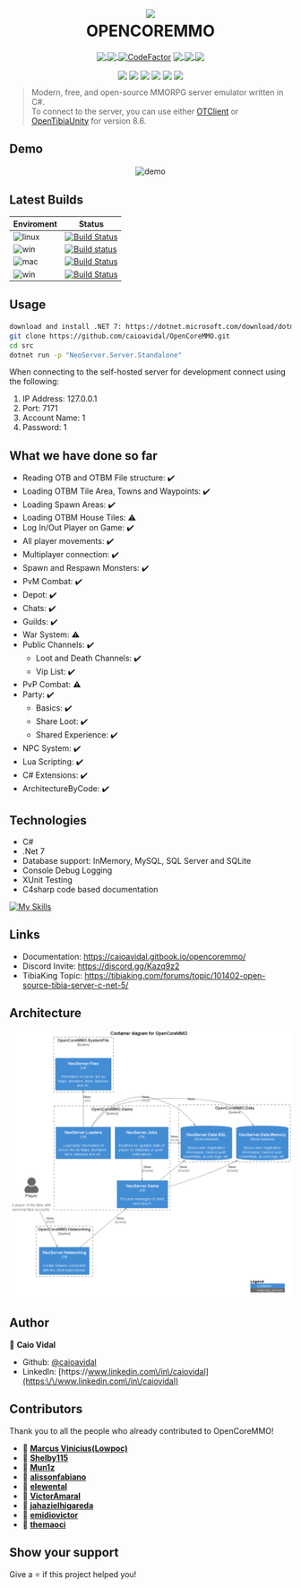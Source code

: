 

<h1 align="center">
  <img align="center" width="120px" src="https://github.com/caioavidal/OpenCoreMMO/blob/develop/ocmsquare.png?raw=true" target="_blank"  />
  <br>
  OPENCOREMMO</h1>
<p align="center">
  <a href="https://ci.appveyor.com/project/caioavidal/opencoremmo">
  <img align="center" src="https://ci.appveyor.com/api/projects/status/973j1ut05o6r8ggg?svg=true" target="_blank"  />
  </a>
  <a href="https://codecov.io/gh/caioavidal/OpenCoreMMO">
  <img align="center" src="https://codecov.io/gh/caioavidal/OpenCoreMMO/branch/develop/graph/badge.svg" />
</a>
<a href="https://www.codefactor.io/repository/github/caioavidal/opencoremmo"><img  align="center"  src="https://www.codefactor.io/repository/github/caioavidal/opencoremmo/badge" alt="CodeFactor" /></a>
<a href="https://discord.gg/Kazq9z2">
  <img align="center" src="https://badgen.net/badge/icon/discord?icon=discord&label" />
</a>
<a href="https://github.com/caioavidal/opencoremmo/stargazers">
  <img align="center" src="https://img.shields.io/github/stars/caioavidal/opencoremmo?label=stargazers&logoColor=yellow&style=social" />
  </a>
  <a href="https://github.com/caioavidal/OpenCoreMMO/blob/develop/LICENSE">
  <img align="center" src="https://badgen.net/github/license/caioavidal/opencoremmo" />
  </a>
</p>

<p align="center">
  <img align="center" src="https://sonarcloud.io/api/project_badges/measure?project=caioavidal_OpenCoreMMO&metric=alert_status" />
  <img align="center" src="https://sonarcloud.io/api/project_badges/measure?project=caioavidal_OpenCoreMMO&metric=sqale_index" />
  <img align="center" src="https://sonarcloud.io/api/project_badges/measure?project=caioavidal_OpenCoreMMO&metric=sqale_rating" />
  <img align="center" src="https://sonarcloud.io/api/project_badges/measure?project=caioavidal_OpenCoreMMO&metric=ncloc" />
  <img align="center" src="https://sonarcloud.io/api/project_badges/measure?project=caioavidal_OpenCoreMMO&metric=code_smells" />
  <img align="center" src="https://sonarcloud.io/api/project_badges/measure?project=caioavidal_OpenCoreMMO&metric=security_rating" />
</p>

> Modern, free, and open-source MMORPG server emulator written in C#.
> <br>To connect to the server, you can use either [OTClient](https://github.com/edubart/otclient) or [OpenTibiaUnity](https://github.com/slavidodo/OpenTibia-Unity) for version 8.6.

## Demo

<p align="center">
  <img width="700" align="center" src="https://github.com/caioavidal/OpenCoreMMO/blob/develop/opencoremmo.gif?raw=true" alt="demo"/>
</p>

## Latest Builds

| Enviroment | Status |
|------------|--------|
|![linux](https://badgen.net/badge/icon/Ubuntu%20Linux%2022.04%20x64?icon=terminal&label&color=orange)|[![Build Status](https://caiovidal.visualstudio.com/OpenCoreMMO/_apis/build/status/caioavidal.OpenCoreMMO%20Ubuntu?branchName=develop)](https://caiovidal.visualstudio.com/OpenCoreMMO/_build/latest?definitionId=3&branchName=develop)|
|![win](https://badgen.net/badge/icon/Windows?icon=windows&label&color=blue)|[![Build status](https://ci.appveyor.com/api/projects/status/973j1ut05o6r8ggg?svg=true)](https://ci.appveyor.com/project/caioavidal/opencoremmo)|
|![mac](https://badgen.net/badge/icon/macOS%20Latest?icon=apple&label&color=purple&list=1)|[![Build Status](https://caiovidal.visualstudio.com/OpenCoreMMO/_apis/build/status/caioavidal.OpenCoreMMO%20MACOS?branchName=develop)](https://caiovidal.visualstudio.com/OpenCoreMMO/_build/latest?definitionId=2&branchName=develop)|
|![win](https://badgen.net/badge/icon/Windows,.NET%207?icon=windows&label&list=1)|[![Build Status](https://caiovidal.visualstudio.com/OpenCoreMMO/_apis/build/status/caioavidal.OpenCoreMMO?branchName=develop)](https://caiovidal.visualstudio.com/OpenCoreMMO/_build/latest?definitionId=1&branchName=develop)        |

## Usage

```sh
download and install .NET 7: https://dotnet.microsoft.com/download/dotnet/7.0
git clone https://github.com/caioavidal/OpenCoreMMO.git
cd src
dotnet run -p "NeoServer.Server.Standalone"
```
When connecting to the self-hosted server for development connect using the following:
1. IP Address: 127.0.0.1
2. Port: 7171
3. Account Name: 1
4. Password: 1

## What we have done so far

- Reading OTB and OTBM File structure: :heavy_check_mark:
- Loading OTBM Tile Area, Towns and Waypoints: :heavy_check_mark:
- Loading Spawn Areas: :heavy_check_mark:
- Loading OTBM House Tiles: :warning:
- Log In/Out Player on Game: :heavy_check_mark:
- All player movements: :heavy_check_mark:
- Multiplayer connection: :heavy_check_mark:
- Spawn and Respawn Monsters: :heavy_check_mark:
- PvM Combat: :heavy_check_mark:
- Depot: :heavy_check_mark:
- Chats: :heavy_check_mark:
- Guilds: :heavy_check_mark:
- War System: :warning:
- Public Channels: :heavy_check_mark:
  - Loot and Death Channels: :heavy_check_mark:
  - Vip List: :heavy_check_mark:
- PvP Combat: :warning:
- Party: :heavy_check_mark:
  - Basics: :heavy_check_mark:
  - Share Loot: :heavy_check_mark:
  - Shared Experience: :heavy_check_mark:
- NPC System: :heavy_check_mark:
- Lua Scripting: :heavy_check_mark:
- C# Extensions: :heavy_check_mark:
- ArchitectureByCode: :heavy_check_mark:

## Technologies

* C#
* .Net 7
* Database support: InMemory, MySQL, SQL Server and SQLite
* Console Debug Logging
* XUnit Testing
* C4sharp code based documentation

 [![My Skills](https://skillicons.dev/icons?i=dotnet,cs,docker,git,postgres,mysql,sqlite)](https://skillicons.dev)

## Links

* Documentation: https://caioavidal.gitbook.io/opencoremmo/
* Discord Invite: https://discord.gg/Kazq9z2
* TibiaKing Topic: https://tibiaking.com/forums/topic/101402-open-source-tibia-server-c-net-5/

## Architecture

![ContainerDiagram](src/NeoServer.Architecture/c4/container-diagram-for-opencoremmo-c4container.png)

## Author

👤 **Caio Vidal**

* Github: [@caioavidal](https://github.com/caioavidal)
* LinkedIn: [https:\/\/www.linkedin.com\/in\/caiovidal](https:\/\/www.linkedin.com\/in\/caiovidal)

## Contributors

Thank you to all the people who already contributed to OpenCoreMMO!

* 👤 **[Marcus Vinicius(Lowpoc)](https://github.com/Lowpoc)**
* 👤 **[Shelby115](https://github.com/Shelby115)**
* 👤 **[Mun1z](https://github.com/Mun1z)**
* 👤 **[alissonfabiano](https://github.com/alissonfabiano)**
* 👤 **[elewental](https://github.com/elewental)**
* 👤 **[VictorAmaral](https://github.com/VictorAmaral)**
* 👤 **[jahazielhigareda](https://github.com/jahazielhigareda)**
* 👤 **[emidiovictor](https://github.com/emidiovictor)**
* 👤 **[themaoci](https://github.com/themaoci)**

## Show your support

Give a ⭐️ if this project helped you!
